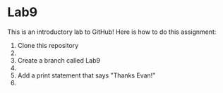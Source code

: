 # Lab9
This is an introductory lab to GitHub!
Here is how to do this assignment:
<ol>
<li>Clone this repository<li>
<li>Create a branch called Lab9<li>
<li>Add a print statement that says "Thanks Evan!"<li>
</ol>